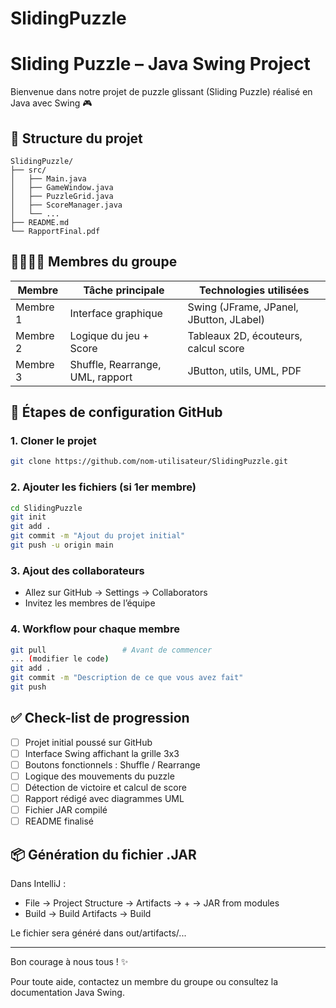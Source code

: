# SlidingPuzzle			   
# Sliding Puzzle – Java Swing Project

Bienvenue dans notre projet de puzzle glissant (Sliding Puzzle) réalisé en Java avec Swing 🎮

## 📁 Structure du projet

```
SlidingPuzzle/
├── src/
│   ├── Main.java
│   ├── GameWindow.java
│   ├── PuzzleGrid.java
│   ├── ScoreManager.java
│   └── ...
├── README.md
└── RapportFinal.pdf
```

## 👨‍👩‍👧‍👦 Membres du groupe

| Membre | Tâche principale | Technologies utilisées |
|--------|------------------|-------------------------|
| Membre 1 | Interface graphique | Swing (JFrame, JPanel, JButton, JLabel) |
| Membre 2 | Logique du jeu + Score | Tableaux 2D, écouteurs, calcul score |
| Membre 3 | Shuffle, Rearrange, UML, rapport | JButton, utils, UML, PDF |

## 🔧 Étapes de configuration GitHub

### 1. Cloner le projet
```bash
git clone https://github.com/nom-utilisateur/SlidingPuzzle.git
```

### 2. Ajouter les fichiers (si 1er membre)
```bash
cd SlidingPuzzle
git init
git add .
git commit -m "Ajout du projet initial"
git push -u origin main
```

### 3. Ajout des collaborateurs
- Allez sur GitHub → Settings → Collaborators
- Invitez les membres de l’équipe

### 4. Workflow pour chaque membre
```bash
git pull                 # Avant de commencer
... (modifier le code)  
git add .
git commit -m "Description de ce que vous avez fait"
git push
```

## ✅ Check-list de progression

- [ ] Projet initial poussé sur GitHub
- [ ] Interface Swing affichant la grille 3x3
- [ ] Boutons fonctionnels : Shuffle / Rearrange
- [ ] Logique des mouvements du puzzle
- [ ] Détection de victoire et calcul de score
- [ ] Rapport rédigé avec diagrammes UML
- [ ] Fichier JAR compilé
- [ ] README finalisé

## 📦 Génération du fichier .JAR

Dans IntelliJ :
- File → Project Structure → Artifacts → + → JAR from modules
- Build → Build Artifacts → Build

Le fichier sera généré dans out/artifacts/...

---

Bon courage à nous tous ! ✨

Pour toute aide, contactez un membre du groupe ou consultez la documentation Java Swing.
